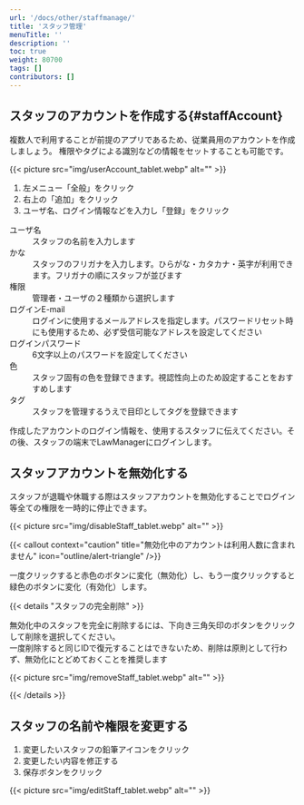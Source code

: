 ```yaml
---
url: '/docs/other/staffmanage/'
title: 'スタッフ管理'
menuTitle: ''
description: ''
toc: true
weight: 80700
tags: []
contributors: []
---
```


## スタッフのアカウントを作成する{#staffAccount}

複数人で利用することが前提のアプリであるため、従業員用のアカウントを作成しましょう。
権限やタグによる識別などの情報をセットすることも可能です。

{{< picture src="img/userAccount_tablet.webp" alt="" >}}

1. 左メニュー「全般」をクリック
2. 右上の「追加」をクリック
3. ユーザ名、ログイン情報などを入力し「登録」をクリック

<dl class="basic">
<dt>ユーザ名</dt>
<dd>スタッフの名前を入力します</dd>
<dt>かな</dt>
<dd>スタッフのフリガナを入力します。ひらがな・カタカナ・英字が利用できます。フリガナの順にスタッフが並びます</dd>
<dt>権限</dt>
<dd>管理者・ユーザの２種類から選択します</dd>
<dt>ログインE-mail</dt>
<dd>ログインに使用するメールアドレスを指定します。パスワードリセット時にも使用するため、必ず受信可能なアドレスを設定してください</dd>
<dt>ログインパスワード</dt>
<dd>6文字以上のパスワードを設定してください</dd>
<dt>色</dt>
<dd>スタッフ固有の色を登録できます。視認性向上のため設定することをおすすめします</dd>
<dt>タグ</dt>
<dd>スタッフを管理するうえで目印としてタグを登録できます</dd>
</dl>

作成したアカウントのログイン情報を、使用するスタッフに伝えてください。その後、スタッフの端末でLawManagerにログインします。

## スタッフアカウントを無効化する

スタッフが退職や休職する際はスタッフアカウントを無効化することでログイン等全ての権限を一時的に停止できます。

{{< picture src="img/disableStaff_tablet.webp" alt="" >}}

{{< callout context="caution" title="無効化中のアカウントは利用人数に含まれません" icon="outline/alert-triangle" />}}

一度クリックすると赤色のボタンに変化（無効化）し、もう一度クリックすると緑色のボタンに変化（有効化）します。

{{< details "スタッフの完全削除"  >}}

無効化中のスタッフを完全に削除するには、下向き三角矢印のボタンをクリックして削除を選択してください。  
一度削除すると同じIDで復元することはできないため、削除は原則として行わず、無効化にとどめておくことを推奨します

{{< picture src="img/removeStaff_tablet.webp" alt="" >}}

{{< /details >}}

## スタッフの名前や権限を変更する

1. 変更したいスタッフの鉛筆アイコンをクリック
2. 変更したい内容を修正する
3. 保存ボタンをクリック

{{< picture src="img/editStaff_tablet.webp" alt="" >}}
